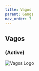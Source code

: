 ```yaml
---
title: Vagos
parent: Gangs
nav_order: 7
---
```


## Vagos
### (Active)


![Vagos Logo](https://th.bing.com/th/id/OIP.Hz97x0F92IjhS_TWrRf4fgAAAA?rs=1&pid=ImgDetMain)
